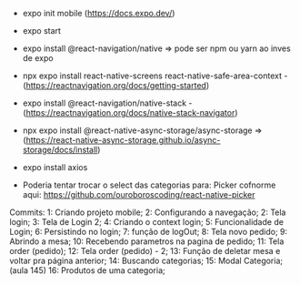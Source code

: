 - expo init mobile (https://docs.expo.dev/)

- expo start
- expo install @react-navigation/native => pode ser npm ou yarn ao inves de expo
- npx expo install react-native-screens react-native-safe-area-context - (https://reactnavigation.org/docs/getting-started)
- expo install @react-navigation/native-stack -(https://reactnavigation.org/docs/native-stack-navigator)
- npx expo install @react-native-async-storage/async-storage => (https://react-native-async-storage.github.io/async-storage/docs/install)
- expo install axios

- Poderia tentar trocar o select das categorias para: Picker cofnorme aqui: https://github.com/ouroboroscoding/react-native-picker


Commits:
1: Criando projeto mobile;
2: Configurando a navegação;
2: Tela login;
3: Tela de Login 2;
4: Criando o context login;
5: Funcionalidade de Login;
6: Persistindo no login;
7: função de logOut;
8: Tela novo pedido;
9: Abrindo a mesa;
10: Recebendo parametros na pagina de pedido;
11: Tela order (pedido);
12: Tela order (pedido) - 2;
13: Função de deletar mesa e voltar pra página anterior;
14: Buscando categorias;
15: Modal Categoria; (aula 145)
16: Produtos de uma categoria;